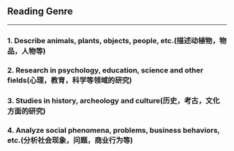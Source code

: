 ## Reading Genre

<hr>

### 1. Describe animals, plants, objects, people, etc.(描述动植物，物品，人物等)

### 2. Research in psychology, education, science and other fields(心理，教育，科学等领域的研究)

### 3. Studies in history, archeology and culture(历史，考古，文化方面的研究)

### 4. Analyze social phenomena, problems, business behaviors, etc.(分析社会现象，问题，商业行为等)
